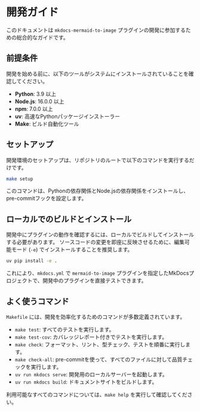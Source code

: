 # 開発ガイド

このドキュメントは `mkdocs-mermaid-to-image` プラグインの開発に参加するための総合的なガイドです。

## 前提条件

開発を始める前に、以下のツールがシステムにインストールされていることを確認してください。

- **Python**: 3.9 以上
- **Node.js**: 16.0.0 以上
- **npm**: 7.0.0 以上
- **uv**: 高速なPythonパッケージインストーラー
- **Make**: ビルド自動化ツール

## セットアップ

開発環境のセットアップは、リポジトリのルートで以下のコマンドを実行するだけです。

```bash
make setup
```

このコマンドは、Pythonの依存関係とNode.jsの依存関係をインストールし、pre-commitフックを設定します。

## ローカルでのビルドとインストール

開発中にプラグインの動作を確認するには、ローカルでビルドしてインストールする必要があります。
ソースコードの変更を即座に反映させるために、編集可能モード (`-e`) でインストールすることを推奨します。

```bash
uv pip install -e .
```

これにより、`mkdocs.yml` で `mermaid-to-image` プラグインを指定したMkDocsプロジェクトで、開発中のプラグインを直接テストできます。

## よく使うコマンド

`Makefile` には、開発を効率化するためのコマンドが多数定義されています。

- `make test`: すべてのテストを実行します。
- `make test-cov`: カバレッジレポート付きでテストを実行します。
- `make check`: フォーマット、リント、型チェック、テストを順番に実行します。
- `make check-all`: pre-commitを使って、すべてのファイルに対して品質チェックを実行します。
- `uv run mkdocs serve`: 開発用のローカルサーバーを起動します。
- `uv run mkdocs build`: ドキュメントサイトをビルドします。

利用可能なすべてのコマンドについては、`make help` を実行して確認してください。
